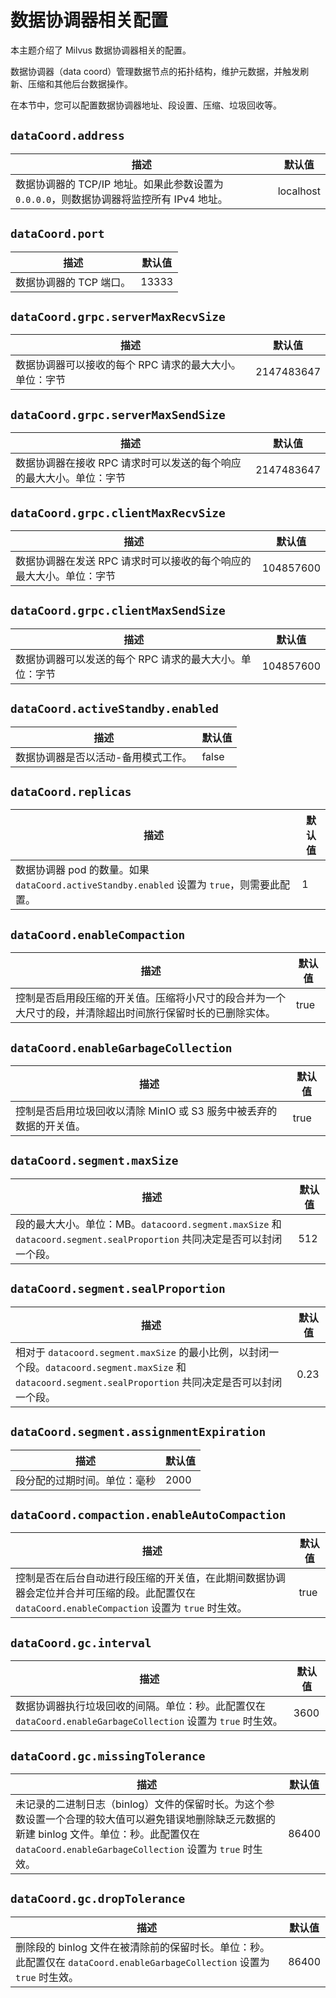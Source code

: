 # 数据协调器相关配置

本主题介绍了 Milvus 数据协调器相关的配置。

数据协调器（data coord）管理数据节点的拓扑结构，维护元数据，并触发刷新、压缩和其他后台数据操作。

在本节中，您可以配置数据协调器地址、段设置、压缩、垃圾回收等。

## `dataCoord.address`

| 描述 | 默认值 |
| --- | --- |
| 数据协调器的 TCP/IP 地址。如果此参数设置为 `0.0.0.0`，则数据协调器将监控所有 IPv4 地址。 | localhost |

## `dataCoord.port`

| 描述 | 默认值 |
| --- | --- |
| 数据协调器的 TCP 端口。 | 13333 |

## `dataCoord.grpc.serverMaxRecvSize`

| 描述 | 默认值 |
| --- | --- |
| 数据协调器可以接收的每个 RPC 请求的最大大小。单位：字节 | 2147483647 |

## `dataCoord.grpc.serverMaxSendSize`

| 描述 | 默认值 |
| --- | --- |
| 数据协调器在接收 RPC 请求时可以发送的每个响应的最大大小。单位：字节 | 2147483647 |

## `dataCoord.grpc.clientMaxRecvSize`

| 描述 | 默认值 |
| --- | --- |
| 数据协调器在发送 RPC 请求时可以接收的每个响应的最大大小。单位：字节 | 104857600 |

## `dataCoord.grpc.clientMaxSendSize`

| 描述 | 默认值 |
| --- | --- |
| 数据协调器可以发送的每个 RPC 请求的最大大小。单位：字节 | 104857600 |

## `dataCoord.activeStandby.enabled`

| 描述 | 默认值 |
| --- | --- |
| 数据协调器是否以活动-备用模式工作。 | false |

## `dataCoord.replicas`

| 描述 | 默认值 |
| --- | --- |
| 数据协调器 pod 的数量。如果 `dataCoord.activeStandby.enabled` 设置为 `true`，则需要此配置。 | 1 |

## `dataCoord.enableCompaction`

| 描述 | 默认值 |
| --- | --- |
| 控制是否启用段压缩的开关值。压缩将小尺寸的段合并为一个大尺寸的段，并清除超出时间旅行保留时长的已删除实体。 | true |

## `dataCoord.enableGarbageCollection`

| 描述 | 默认值 |
| --- | --- |
| 控制是否启用垃圾回收以清除 MinIO 或 S3 服务中被丢弃的数据的开关值。 | true |

## `dataCoord.segment.maxSize`

| 描述 | 默认值 |
| --- | --- |
| 段的最大大小。单位：MB。`datacoord.segment.maxSize` 和 `datacoord.segment.sealProportion` 共同决定是否可以封闭一个段。 | 512 |

## `dataCoord.segment.sealProportion`

| 描述 | 默认值 |
| --- | --- |
| 相对于 `datacoord.segment.maxSize` 的最小比例，以封闭一个段。`datacoord.segment.maxSize` 和 `datacoord.segment.sealProportion` 共同决定是否可以封闭一个段。 | 0.23 |

## `dataCoord.segment.assignmentExpiration`

| 描述 | 默认值 |
| --- | --- |
| 段分配的过期时间。单位：毫秒 | 2000 |

## `dataCoord.compaction.enableAutoCompaction`

| 描述 | 默认值 |
| --- | --- |
| 控制是否在后台自动进行段压缩的开关值，在此期间数据协调器会定位并合并可压缩的段。此配置仅在 `dataCoord.enableCompaction` 设置为 `true` 时生效。 | true |

## `dataCoord.gc.interval`

| 描述 | 默认值 |
| --- | --- |
| 数据协调器执行垃圾回收的间隔。单位：秒。此配置仅在 `dataCoord.enableGarbageCollection` 设置为 `true` 时生效。 | 3600 |

## `dataCoord.gc.missingTolerance`

| 描述 | 默认值 |
| --- | --- |
| 未记录的二进制日志（binlog）文件的保留时长。为这个参数设置一个合理的较大值可以避免错误地删除缺乏元数据的新建 binlog 文件。单位：秒。此配置仅在 `dataCoord.enableGarbageCollection` 设置为 `true` 时生效。 | 86400 |

## `dataCoord.gc.dropTolerance`

| 描述 | 默认值 |
| --- | --- |
| 删除段的 binlog 文件在被清除前的保留时长。单位：秒。此配置仅在 `dataCoord.enableGarbageCollection` 设置为 `true` 时生效。 | 86400 |